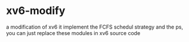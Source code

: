 # xv6-modify
a modification of xv6
it implement the FCFS schedul strategy and the ps, you can just replace these modules in xv6 source code

